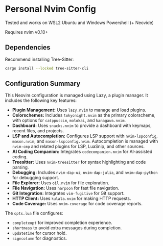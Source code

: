 # Personal Nvim Config

Tested and works on WSL2 Ubuntu and Windows Powershell (+ Neovide)

Requires nvim v0.10+

## Dependencies

Recommend installing Tree-Sitter:
```bash
cargo install --locked tree-sitter-cli
```


## Configuration Summary

This Neovim configuration is managed using Lazy, a plugin manager.  It includes the following key features:

- **Plugin Management:** Uses `lazy.nvim` to manage and load plugins.
- **Colorschemes:** Includes `tokyonight.nvim` as the primary colorscheme, with options for `catppuccin`, `molokai`, and `kanagawa.nvim`.
- **Dashboard:** Uses `snacks.nvim` to provide a dashboard with keymaps, recent files, and projects.
- **LSP and Autocompletion:** Configures LSP support with `nvim-lspconfig`, `mason.nvim`, and `mason-lspconfig.nvim`. Autocompletion is managed with `nvim-cmp` and related plugins for LSP, LuaSnip, and other sources.
- **AI Coding Companion:** Integrates `codecompanion.nvim` for AI-assisted coding.
- **Treesitter:** Uses `nvim-treesitter` for syntax highlighting and code parsing.
- **Debugging:** Includes `nvim-dap-ui`, `nvim-dap-julia`, and `nvim-dap-python` for debugging support.
- **File Explorer:** Uses `oil.nvim` for file exploration.
- **File Navigation:** Uses `harpoon` for fast file navigation.
- **Git Integration:** Integrates `vim-fugitive` for Git support.
- **HTTP Client:** Uses `kulala.nvim` for making HTTP requests.
- **Code Coverage:** Uses `nvim-coverage` for code coverage reports.

The `opts.lua` file configures:

- `completeopt` for improved completion experience.
- `shortmess` to avoid extra messages during completion.
- `updatetime` for cursor hold.
- `signcolumn` for diagnostics.


